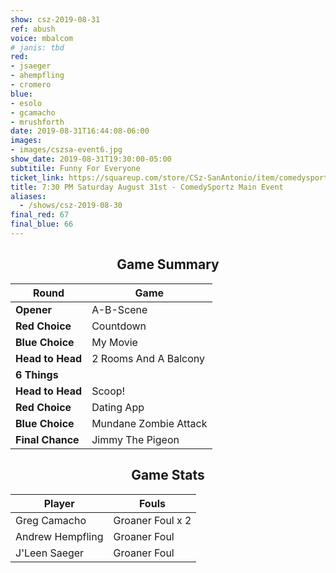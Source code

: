 ```yaml
---
show: csz-2019-08-31
ref: abush
voice: mbalcom
# janis: tbd
red:
- jsaeger
- ahempfling
- cromero
blue:
- esolo
- gcamacho
- mrushforth
date: 2019-08-31T16:44:08-06:00
images:
- images/cszsa-event6.jpg
show_date: 2019-08-31T19:30:00-05:00
subtitile: Funny For Everyone
ticket_link: https://squareup.com/store/CSz-SanAntonio/item/comedysportz-saturday-august-st
title: 7:30 PM Saturday August 31st - ComedySportz Main Event
aliases:
  - /shows/csz-2019-08-30
final_red: 67
final_blue: 66
---
```


<center>

## Game Summary

| **Round** | **Game** |
|--------------|------|
| **Opener**       |A-B-Scene|
| **Red Choice**   |Countdown|
| **Blue Choice**  |My Movie|
| **Head to Head** |2 Rooms And A Balcony|
| **6 Things**     |      |
| **Head to Head** |Scoop!|
| **Red Choice**   |Dating App|
| **Blue Choice**  |Mundane Zombie Attack|
| **Final Chance** |Jimmy The Pigeon|

## Game Stats

| **Player** | **Fouls** |
|--------|-------|
|Greg Camacho|Groaner Foul x 2|
|Andrew Hempfling   |Groaner Foul   |
|J'Leen Saeger   |Groaner Foul   |

</center>

